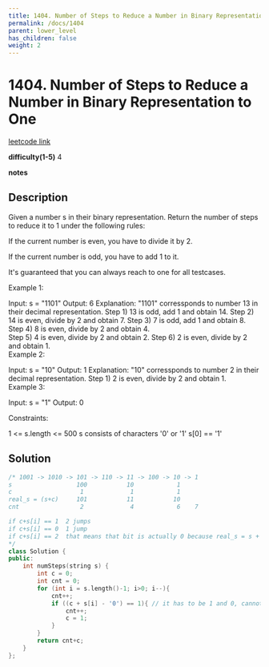 ```yaml
---
title: 1404. Number of Steps to Reduce a Number in Binary Representation to One
permalink: /docs/1404
parent: lower_level
has_children: false
weight: 2
---
```

# 1404. Number of Steps to Reduce a Number in Binary Representation to One
[leetcode link](https://leetcode.com/problems/number-of-steps-to-reduce-a-number-in-binary-representation-to-one/)

**difficulty(1-5)** 
4

**notes**   


## Description
Given a number s in their binary representation. Return the number of steps to reduce it to 1 under the following rules:

If the current number is even, you have to divide it by 2.

If the current number is odd, you have to add 1 to it.

It's guaranteed that you can always reach to one for all testcases.

 

Example 1:

Input: s = "1101"
Output: 6
Explanation: "1101" corressponds to number 13 in their decimal representation.
Step 1) 13 is odd, add 1 and obtain 14. 
Step 2) 14 is even, divide by 2 and obtain 7.
Step 3) 7 is odd, add 1 and obtain 8.
Step 4) 8 is even, divide by 2 and obtain 4.  
Step 5) 4 is even, divide by 2 and obtain 2. 
Step 6) 2 is even, divide by 2 and obtain 1.  
Example 2:

Input: s = "10"
Output: 1
Explanation: "10" corressponds to number 2 in their decimal representation.
Step 1) 2 is even, divide by 2 and obtain 1.  
Example 3:

Input: s = "1"
Output: 0
 

Constraints:

1 <= s.length <= 500
s consists of characters '0' or '1'
s[0] == '1'


## Solution
```c++
/* 1001 -> 1010 -> 101 -> 110 -> 11 -> 100 -> 10 -> 1
s                  100           10            1
c                   1             1            1
real_s = (s+c)     101           11           10
cnt                 2             4            6    7

if c+s[i] == 1  2 jumps
if c+s[i] == 0  1 jump
if c+s[i] == 2  that means that bit is actually 0 because real_s = s + c , so 1 jump.
*/
class Solution {
public:
    int numSteps(string s) {
        int c = 0;
        int cnt = 0;
        for (int i = s.length()-1; i>0; i--){
            cnt++;
            if ((c + s[i] - '0') == 1){ // it has to be 1 and 0, cannot be carry 1 number 1 case!
                cnt++;
                c = 1;
            }
        }
        return cnt+c;
    }
};
```

<!-- 
Default label
{: .label }

Blue label
{: .label .label-blue }

Stable
{: .label .label-green }

New release
{: .label .label-purple }

Coming soon
{: .label .label-yellow }

Deprecated
{: .label .label-red } -->
